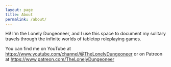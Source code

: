 ```yaml
---
layout: page
title: About
permalink: /about/
---
```


Hi! I'm the Lonely Dungeoneer, and I use this space to document my solitary travels through the infinite worlds of tabletop roleplaying games.

You can find me on YouTube at https://www.youtube.com/channel/@TheLonelyDungeoneer or on Patreon at https://www.patreon.com/TheLonelyDungeoneer